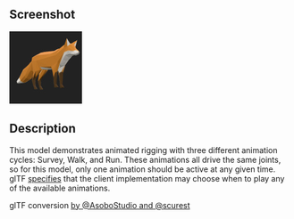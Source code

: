 ## Screenshot

![screenshot](screenshot/screenshot.jpg)

## Description

This model demonstrates animated rigging with three different animation cycles: Survey, Walk, and Run.  These animations all drive the same joints, so for this model, only one animation should be active at any given time.  glTF [specifies](https://github.com/KhronosGroup/glTF/tree/master/specification/2.0#animations) that the client implementation may choose when to play any of the available animations.

glTF conversion [by @AsoboStudio and @scurest](https://github.com/KhronosGroup/glTF-Sample-Models/pull/150#issuecomment-406300118)